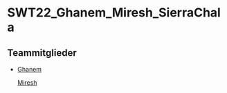 # SWT22_Ghanem_Miresh_SierraChala
## Teammitglieder

<ul>
<li>

<a href="https://se.mathematik.uni-marburg.de/swt/ws22/ghanemt"> Ghanem </a>

<a href="https://se.mathematik.uni-marburg.de/swt/ws22/miresh"> Miresh </a>

</li>
</ul>

